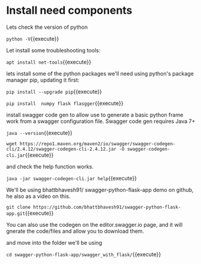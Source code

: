 # Install need components

Lets check the version of python

`python -V`{{execute}}

Let install some troubleshooting tools:

`apt install net-tools`{{execute}}

lets install some of the python packages we'll need using python's package manager pip, updating it first:

`pip install --upgrade pip`{{execute}}

`pip install  numpy flask flasgger`{{execute}}

install swagger code gen to allow use to generate a basic python frame work from a swagger configuration file. Swagger code gen requires Java 7+

`java --version`{{execute}}

`wget https://repo1.maven.org/maven2/io/swagger/swagger-codegen-cli/2.4.12/swagger-codegen-cli-2.4.12.jar -O swagger-codegen-cli.jar`{{execute}}

and check the help function works.

`java -jar swagger-codegen-cli.jar help`{{execute}}

We'll be using  bhattbhavesh91/ swagger-python-flask-app demo on github, he also as a video on this.

`git clone https://github.com/bhattbhavesh91/swagger-python-flask-app.git`{{execute}}

You can also use the codegen on the editor.swagger.io page, and it will gnerate the code/files and allow you to download them.

and move into the folder we'll be using

`cd swagger-python-flask-app/swagger_with_flask/`{{execute}}